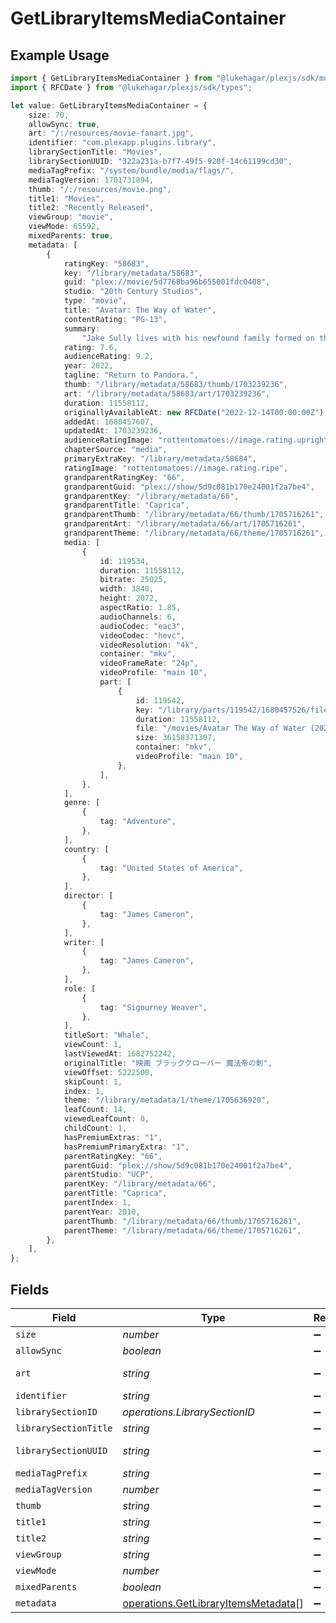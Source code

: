 # GetLibraryItemsMediaContainer

## Example Usage

```typescript
import { GetLibraryItemsMediaContainer } from "@lukehagar/plexjs/sdk/models/operations";
import { RFCDate } from "@lukehagar/plexjs/sdk/types";

let value: GetLibraryItemsMediaContainer = {
    size: 70,
    allowSync: true,
    art: "/:/resources/movie-fanart.jpg",
    identifier: "com.plexapp.plugins.library",
    librarySectionTitle: "Movies",
    librarySectionUUID: "322a231a-b7f7-49f5-920f-14c61199cd30",
    mediaTagPrefix: "/system/bundle/media/flags/",
    mediaTagVersion: 1701731894,
    thumb: "/:/resources/movie.png",
    title1: "Movies",
    title2: "Recently Released",
    viewGroup: "movie",
    viewMode: 65592,
    mixedParents: true,
    metadata: [
        {
            ratingKey: "58683",
            key: "/library/metadata/58683",
            guid: "plex://movie/5d7768ba96b655001fdc0408",
            studio: "20th Century Studios",
            type: "movie",
            title: "Avatar: The Way of Water",
            contentRating: "PG-13",
            summary:
                "Jake Sully lives with his newfound family formed on the extrasolar moon Pandora. Once a familiar threat returns to finish what was previously started, Jake must work with Neytiri and the army of the Na'vi race to protect their home.",
            rating: 7.6,
            audienceRating: 9.2,
            year: 2022,
            tagline: "Return to Pandora.",
            thumb: "/library/metadata/58683/thumb/1703239236",
            art: "/library/metadata/58683/art/1703239236",
            duration: 11558112,
            originallyAvailableAt: new RFCDate("2022-12-14T00:00:00Z"),
            addedAt: 1680457607,
            updatedAt: 1703239236,
            audienceRatingImage: "rottentomatoes://image.rating.upright",
            chapterSource: "media",
            primaryExtraKey: "/library/metadata/58684",
            ratingImage: "rottentomatoes://image.rating.ripe",
            grandparentRatingKey: "66",
            grandparentGuid: "plex://show/5d9c081b170e24001f2a7be4",
            grandparentKey: "/library/metadata/66",
            grandparentTitle: "Caprica",
            grandparentThumb: "/library/metadata/66/thumb/1705716261",
            grandparentArt: "/library/metadata/66/art/1705716261",
            grandparentTheme: "/library/metadata/66/theme/1705716261",
            media: [
                {
                    id: 119534,
                    duration: 11558112,
                    bitrate: 25025,
                    width: 3840,
                    height: 2072,
                    aspectRatio: 1.85,
                    audioChannels: 6,
                    audioCodec: "eac3",
                    videoCodec: "hevc",
                    videoResolution: "4k",
                    container: "mkv",
                    videoFrameRate: "24p",
                    videoProfile: "main 10",
                    part: [
                        {
                            id: 119542,
                            key: "/library/parts/119542/1680457526/file.mkv",
                            duration: 11558112,
                            file: "/movies/Avatar The Way of Water (2022)/Avatar.The.Way.of.Water.2022.2160p.WEB-DL.DDP5.1.Atmos.DV.HDR10.HEVC-CMRG.mkv",
                            size: 36158371307,
                            container: "mkv",
                            videoProfile: "main 10",
                        },
                    ],
                },
            ],
            genre: [
                {
                    tag: "Adventure",
                },
            ],
            country: [
                {
                    tag: "United States of America",
                },
            ],
            director: [
                {
                    tag: "James Cameron",
                },
            ],
            writer: [
                {
                    tag: "James Cameron",
                },
            ],
            role: [
                {
                    tag: "Sigourney Weaver",
                },
            ],
            titleSort: "Whale",
            viewCount: 1,
            lastViewedAt: 1682752242,
            originalTitle: "映画 ブラッククローバー 魔法帝の剣",
            viewOffset: 5222500,
            skipCount: 1,
            index: 1,
            theme: "/library/metadata/1/theme/1705636920",
            leafCount: 14,
            viewedLeafCount: 0,
            childCount: 1,
            hasPremiumExtras: "1",
            hasPremiumPrimaryExtra: "1",
            parentRatingKey: "66",
            parentGuid: "plex://show/5d9c081b170e24001f2a7be4",
            parentStudio: "UCP",
            parentKey: "/library/metadata/66",
            parentTitle: "Caprica",
            parentIndex: 1,
            parentYear: 2010,
            parentThumb: "/library/metadata/66/thumb/1705716261",
            parentTheme: "/library/metadata/66/theme/1705716261",
        },
    ],
};
```

## Fields

| Field                                                                                             | Type                                                                                              | Required                                                                                          | Description                                                                                       | Example                                                                                           |
| ------------------------------------------------------------------------------------------------- | ------------------------------------------------------------------------------------------------- | ------------------------------------------------------------------------------------------------- | ------------------------------------------------------------------------------------------------- | ------------------------------------------------------------------------------------------------- |
| `size`                                                                                            | *number*                                                                                          | :heavy_minus_sign:                                                                                | N/A                                                                                               | 70                                                                                                |
| `allowSync`                                                                                       | *boolean*                                                                                         | :heavy_minus_sign:                                                                                | N/A                                                                                               | true                                                                                              |
| `art`                                                                                             | *string*                                                                                          | :heavy_minus_sign:                                                                                | N/A                                                                                               | /:/resources/movie-fanart.jpg                                                                     |
| `identifier`                                                                                      | *string*                                                                                          | :heavy_minus_sign:                                                                                | N/A                                                                                               | com.plexapp.plugins.library                                                                       |
| `librarySectionID`                                                                                | *operations.LibrarySectionID*                                                                     | :heavy_minus_sign:                                                                                | N/A                                                                                               |                                                                                                   |
| `librarySectionTitle`                                                                             | *string*                                                                                          | :heavy_minus_sign:                                                                                | N/A                                                                                               | Movies                                                                                            |
| `librarySectionUUID`                                                                              | *string*                                                                                          | :heavy_minus_sign:                                                                                | N/A                                                                                               | 322a231a-b7f7-49f5-920f-14c61199cd30                                                              |
| `mediaTagPrefix`                                                                                  | *string*                                                                                          | :heavy_minus_sign:                                                                                | N/A                                                                                               | /system/bundle/media/flags/                                                                       |
| `mediaTagVersion`                                                                                 | *number*                                                                                          | :heavy_minus_sign:                                                                                | N/A                                                                                               | 1701731894                                                                                        |
| `thumb`                                                                                           | *string*                                                                                          | :heavy_minus_sign:                                                                                | N/A                                                                                               | /:/resources/movie.png                                                                            |
| `title1`                                                                                          | *string*                                                                                          | :heavy_minus_sign:                                                                                | N/A                                                                                               | Movies                                                                                            |
| `title2`                                                                                          | *string*                                                                                          | :heavy_minus_sign:                                                                                | N/A                                                                                               | Recently Released                                                                                 |
| `viewGroup`                                                                                       | *string*                                                                                          | :heavy_minus_sign:                                                                                | N/A                                                                                               | movie                                                                                             |
| `viewMode`                                                                                        | *number*                                                                                          | :heavy_minus_sign:                                                                                | N/A                                                                                               | 65592                                                                                             |
| `mixedParents`                                                                                    | *boolean*                                                                                         | :heavy_minus_sign:                                                                                | N/A                                                                                               | true                                                                                              |
| `metadata`                                                                                        | [operations.GetLibraryItemsMetadata](../../../sdk/models/operations/getlibraryitemsmetadata.md)[] | :heavy_minus_sign:                                                                                | N/A                                                                                               |                                                                                                   |